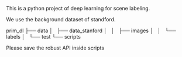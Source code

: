 This is a python project of deep learning for scene labeling.

We use the background dataset of standford. 

prim_dl
├── data
│   ├── data_stanford
│   │   ├── images
│   │   └── labels
│   └── test
└── scripts

Please save the robust API inside scripts
